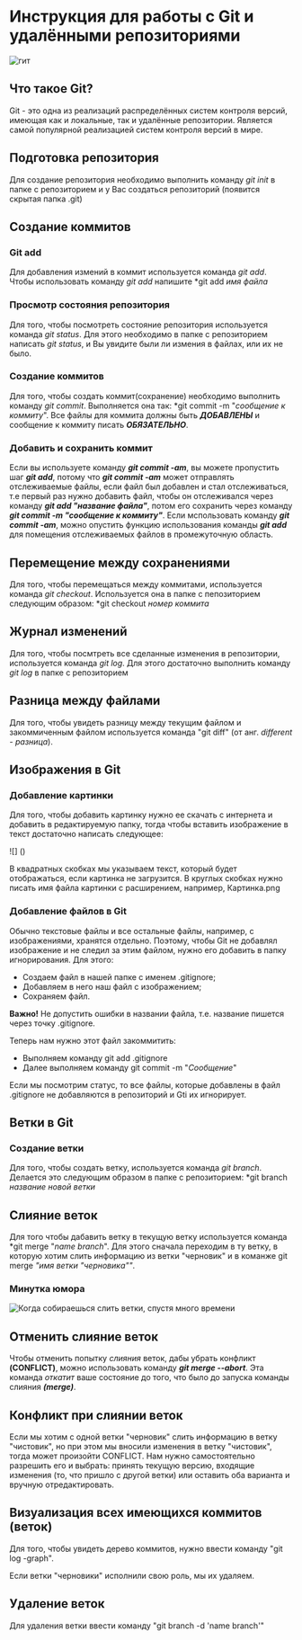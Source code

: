 # Инструкция для работы с Git и удалёнными репозиториями


![гит](Git-logo.jpg)

## Что такое Git?
Git - это одна из реализаций распределённых систем контроля версий, имеющая как и локальные, так и удалённые репозитории. Является самой популярной реализацией систем контроля версий в мире.
## Подготовка репозитория
Для создание репозитория необходимо выполнить команду *git init*  в папке с репозиторием и у Вас создаться репозиторий (появится скрытая папка .git)

## Создание коммитов

### Git add
Для добавления измений в коммит используется команда *git add*. Чтобы использовать команду *git add* напишите *git add *имя файла*

### Просмотр состояния репозитория
Для того, чтобы посмотреть состояние репозитория используется команда *git status*. Для этого необходимо в папке с репозиторием написать *git status*, и Вы увидите были ли измения в файлах, или их не было.

### Создание коммитов
Для того, чтобы создать коммит(сохранение) необходимо выполнить команду *git commit*. Выполняется она так: *git commit -m "*сообщение к коммиту*". Все файлы для коммита должны быть ***ДОБАВЛЕНЫ*** и сообщение к коммиту писать ***ОБЯЗАТЕЛЬНО***.


### Добавить и сохранить коммит

Если вы используете  команду ***git commit -am***, вы можете пропустить шаг ***git add***, потому что ***git commit -am*** может отправлять отслеживаемые файлы, если файл был добавлен и стал отслеживаться, т.е первый раз нужно добавить файл, чтобы он отслеживался через команду ***git add "название файла"***, потом его сохранить через команду ***git commit -m "сообщение к коммиту"***.
Если мспользовать команду ***git commit -am***, можно опустить функцию использования команды ***git add*** для помещения отслеживаемых файлов в промежуточную область.

## Перемещение между сохранениями
Для того, чтобы перемещаться между коммитами, используется команда *git checkout*. Используется она в папке с пепозиторием следующим образом: *git checkout *номер коммита*

## Журнал изменений
Для того, чтобы посмтреть все сделанные изменения в репозитории, используется команда *git log*. Для этого достаточно выполнить команду *git log* в папке с репозиторием

## Разница между файлами

Для того, чтобы увидеть разницу между текущим файлом и закоммиченным файлом используется команда "git diff" (от анг. *different - разница*).

## Изображения в Git

### Добавление картинки

Для того, чтобы добавить картинку нужно ее скачать с интернета и добавить в редактируемую папку, тогда чтобы вставить изображение в текст достаточно написать следующее:

![] ()

В квадратных скобках мы указываем текст, который будет отображаться, если картинка не загрузится. В круглых скобках нужно писать имя файла картинки с расширением, например, Картинка.png

### Добавление файлов в Git

Обычно текстовые файлы и все остальные файлы, например, с изображениями, хранятся отдельно. Поэтому, чтобы Git не добавлял изображение и не следил за этим файлом, нужно его добавить в папку игнорирования. Для этого:
* Создаем файл в нашей папке с именем .gitignore;
* Добавляем в него наш файл с изображением;
* Сохраняем файл.

**Важно!** Не допустить ошибки в названии файла, т.е. название пишется через точку .gitignore.

Теперь нам нужно этот файл закоммитить:

* Выполняем команду git add .gitignore
* Далее выполняем команду git commit -m "*Сообщение*"

Если мы посмотрим статус, то все файлы, которые добавлены в файл .gitignore не добавляются в репозиторий и Gti их игнорирует.

## Ветки в Git

### Создание ветки

Для того, чтобы создать ветку, используется команда *git branch*. Делается это следующим образом в папке с репозиторием: *git branch *название новой ветки*

## Слияние веток

Для того чтобы дабавить ветку в текущую ветку используется команда *git merge "*name branch*". Для этого сначала переходим в ту ветку, в которую хотим слить информацию из ветки "черновик" и в команже git merge *"имя ветки "черновика""*.

### Минутка юмора

![Когда собираешься слить ветки, спустя много времени](%D1%81%D0%BB%D0%B8%D1%8F%D0%BD%D0%B8%D0%B5.jpg)


## Отменить слияние веток

Чтобы отменить попытку *слияния* веток, дабы убрать конфликт **(CONFLICT)**, можно использовать команду ***git merge --abort***. Эта команда *откатит* ваше состояние до того, что было до запуска команды слияния ***(merge)***.

## Конфликт при слиянии веток

Если мы хотим с одной ветки "черновик" слить информацию в ветку "чистовик", но при этом мы вносили изменения в ветку "чистовик", тогда может произойти CONFLICT. Нам нужно самостоятельно разрешить его и выбрать: принять текущую версию, входящие изменения (то, что пришло с другой ветки) или оставить оба варианта и вручную отредактировать.

## Визуализация всех имеющихся коммитов (веток)

Для того, чтобы увидеть дерево коммитов, нужно ввести команду "git log -graph".

Если ветки "черновики" исполнили свою роль, мы их удаляем.

## Удаление веток
Для удаления ветки ввести команду "git branch -d 'name branch'"